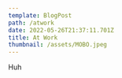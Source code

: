 ```yaml
---
template: BlogPost
path: /atwork
date: 2022-05-26T21:37:11.701Z
title: At Work
thumbnail: /assets/MOBO.jpeg
---
```

Huh
